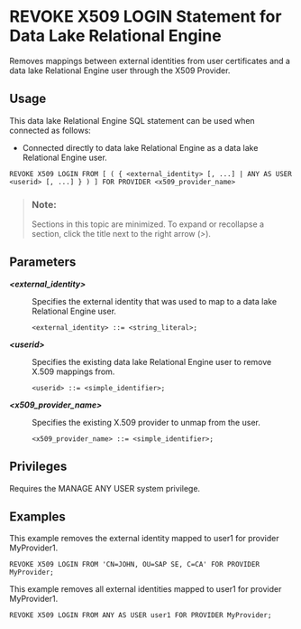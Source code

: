 <!-- loio6d44d706974542d6832c180c5198ec4c -->

# REVOKE X509 LOGIN Statement for Data Lake Relational Engine

Removes mappings between external identities from user certificates and a data lake Relational Engine user through the X509 Provider.



<a name="loio6d44d706974542d6832c180c5198ec4c__section_xv3_wvr_znb"/>

## Usage

This data lake Relational Engine SQL statement can be used when connected as follows:

-   Connected directly to data lake Relational Engine as a data lake Relational Engine user.



```
REVOKE X509 LOGIN FROM [ ( { <external_identity> [, ...] | ANY AS USER <userid> [, ...] } ) ] FOR PROVIDER <x509_provider_name>
```



> ### Note:  
> Sections in this topic are minimized. To expand or recollapse a section, click the title next to the right arrow \(*\>*\).



<a name="loio6d44d706974542d6832c180c5198ec4c__section_sfn_kbd_rwb"/>

## Parameters


<dl>
<dt><b>

*<external\_identity\>*

</b></dt>
<dd>

Specifies the external identity that was used to map to a data lake Relational Engine user.

```
<external_identity> ::= <string_literal>;
```



</dd><dt><b>

*<userid\>*

</b></dt>
<dd>

Specifies the existing data lake Relational Engine user to remove X.509 mappings from.

```
<userid> ::= <simple_identifier>;
```



</dd><dt><b>

*<x509\_provider\_name\>*

</b></dt>
<dd>

Specifies the existing X.509 provider to unmap from the user.

```
<x509_provider_name> ::= <simple_identifier>;
```



</dd>
</dl>



<a name="loio6d44d706974542d6832c180c5198ec4c__section_h3s_1bd_rwb"/>

## Privileges

Requires the MANAGE ANY USER system privilege.



<a name="loio6d44d706974542d6832c180c5198ec4c__section_yq3_bbd_rwb"/>

## Examples

This example removes the external identity mapped to user1 for provider MyProvider1.

```
REVOKE X509 LOGIN FROM 'CN=JOHN, OU=SAP SE, C=CA' FOR PROVIDER MyProvider;
```

This example removes all external identities mapped to user1 for provider MyProvider1.

```
REVOKE X509 LOGIN FROM ANY AS USER user1 FOR PROVIDER MyProvider;
```

